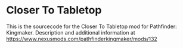 # Closer To Tabletop

This is the sourcecode for the Closer To Tabletop mod for Pathfinder: Kingmaker.
Description and additional information at https://www.nexusmods.com/pathfinderkingmaker/mods/132
